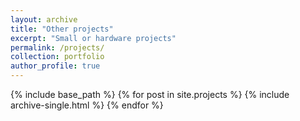 ```yaml
---
layout: archive
title: "Other projects"
excerpt: "Small or hardware projects"
permalink: /projects/
collection: portfolio
author_profile: true
---
```


{% include base_path %}
{% for post in site.projects %}
  {% include archive-single.html %}
{% endfor %}

